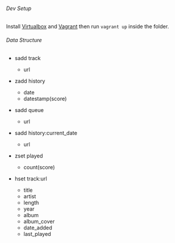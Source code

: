 ###### Dev Setup
Install [Virtualbox](https://www.virtualbox.org/wiki/Download) and  [Vagrant](http://downloads.vagrantup.com/) then run `vagrant up` inside the folder.

###### Data Structure
* sadd track
    * url

* zadd history
    * date
    * datestamp(score)

* sadd queue
    * url

* sadd history:current_date
    * url

* zset played
    * count(score)

* hset track:url
    * title
    * artist
    * length
    * year
    * album
    * album_cover
    * date_added
    * last_played